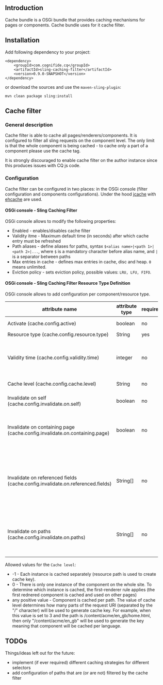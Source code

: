 ## Introduction

Cache bundle is a OSGi bundle that provides caching mechanisms for pages or components. Cache bundle uses for it cache filter.

## Installation

Add following dependency to your project:

    <dependency>
        <groupId>com.cognifide.cq</groupId>
        <artifactId>sling-caching-filter</artifactId>
        <version>0.9.0-SNAPSHOT</version>
    </dependency>

or download the sources and use the `maven-sling-plugin`:

    mvn clean package sling:install

## Cache filter

### General description

Cache filter is able to cache all pages/renderers/components. It is configured to filter all sling requests on the component level. The only limit is that the whole component is being cached - to cache only a part of a component please use the cache tag.

It is strongly discouraged to enable cache filter on the author instance since this produces issues with CQ js code.

### Configuration

Cache filter can be configured in two places: in the OSGi console (filter configuration and components configurations). Under the hood [jcache](https://jcp.org/en/jsr/detail?id=107)  with [ehcache](https://github.com/ehcache/ehcache-jcache) are used.

#### OSGi console - Sling Caching Filter

OSGi console allows to modify the following properties:

* Enabled - enables/disables cache filter
* Validity itme - Maximum default time (in seconds) after which cache entry must be refreshed
* Path aliases - define aliases for paths, syntax `$<alias name>|<path 1>|<path 2>|...`, where `$` is a mandatory character before alias name, and `|` is a separator between paths
* Max entries in cache - defines max entries in cache, disc and heap. `0` means unlimited.
* Eviction policy - sets eviction policy, possible values: `LRU, LFU, FIFO`.

#### OSGi console - Sling Caching Filter Resource Type Definition

OSGi console allows to add configuration per component/resource type.

| attribute name                   | attribute type | required | description | default value |
| -------------------------------  | -------------- | -------- | ----------- | ------------- |
| Activate (cache.config.active) | boolean | no | enables/disables caching of given component | false |
| Resource type (cache.config.resource.type) | String | yes | component resource type | -1 |
| Validity time (cache.config.validity.time) | integer | no | specifies cache entry validity time (in seconds) | duration property read from the OSGi console |
| Cache level (cache.config.cache.level) | String | no | specifies the level of component caching | -1 |
| Invalidate on self (cache.config.invalidate.on.self) | boolean | no | when set to true cached instance will be refreshed if it has been changed | true |
| Invalidate on containing page (cache.config.invalidate.on.containing.page) | boolean | no | when set to true cached instance will be refreshed when something will change on page containing cached instance | false |
| Invalidate on referenced fields (cache.config.invalidate.on.referenced.fields) | String[] | no       | List of component fields that store links to content/configuration/etc. pages. Links from those fields are loaded and each content change inside nodes pointed to by those links will invalidate cache of the current component | empty list |
| Invalidate on paths (cache.config.invalidate.on.paths) | String[] | no | List of paths (regular expressions). If a path of any changed JCR node matches any path from the list then the cache of the current component is invalidated | empty list |

Allowed values for the `Cache level`:

* -1 - Each instance is cached separately (resource path is used to create cache key).
* 0 - There is only one instance of the component on the whole site. To determine which instance is cached, the first-renderer rule applies (the first rednered component is cached and used on other pages)
* any positive value - Component is cached per path. The value of cache level determines how many parts of the request URI (separated by the "/" character) will be used to generate cache key. For example, when this value is set to 3 and the path is /content/acme/en_gb/home.html, then only "/content/acme/en_gb" will be used to generate the key meaning that component will be cached per language.

## TODOs

Things/ideas left out for the future:
* implement (if ever required) different caching strategies for different selectors
* add configuration of paths that are (or are not) filtered by the cache filter
